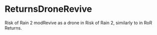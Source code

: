 # ReturnsDroneRevive
Risk of Rain 2 modRevive as a drone in Risk of Rain 2, similarly to in RoR Returns.
